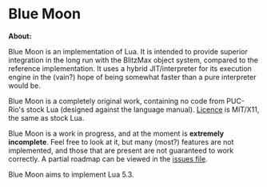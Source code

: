 
 Blue Moon
===========

**About:**

Blue Moon is an implementation of Lua. It is intended to provide superior integration in the long run with the BlitzMax object system, compared to the reference implementation. It uses a hybrid JIT/interpreter for its execution engine in the (vain?) hope of being somewhat faster than a pure interpreter would be.

Blue Moon is a completely original work, containing no code from PUC-Rio's stock Lua (designed against the language manual). [Licence](LICENSE) is MIT/X11, the same as stock Lua.

Blue Moon is a work in progress, and at the moment is **extremely incomplete**. Feel free to look at it, but many (most?) features are not implemented, and those that are present are not guaranteed to work correctly. A partial roadmap can be viewed in the [issues file](issues.txt).

Blue Moon aims to implement Lua 5.3.

